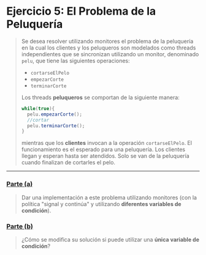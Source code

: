 # Ejercicio 5: El Problema de la Peluquería

> Se desea resolver utilizando monitores el problema de la peluquería en la cual los clientes y los peluqueros son modelados como threads independientes que se sincronizan utilizando un monitor, denominado `pelu`, que tiene las siguientes operaciones:
> * `cortarseElPelo`
> * `empezarCorte`
> * `terminarCorte`
>
> Los threads **peluqueros** se comportan de la siguiente manera:
> ```java
> while(true){
>   pelu.empezarCorte();
>   //cortar
>   pelu.terminarCorte();
> }
> ```
> mientras que los **clientes** invocan a la operación `cortarseElPelo`. El funcionamiento es el esperado para una peluquería. Los clientes llegan y esperan hasta ser atendidos. Solo se van de la peluquería cuando finalizan de cortarles el pelo.

---
### [Parte (a)](./parteA)

> Dar una implementación a este problema utilizando monitores (con la política "signal y continúa" y utilizando **diferentes variables de condición**).

### [Parte (b)](./parteB)

> ¿Cómo se modifica su solución si puede utilizar una **única variable de condición**?
